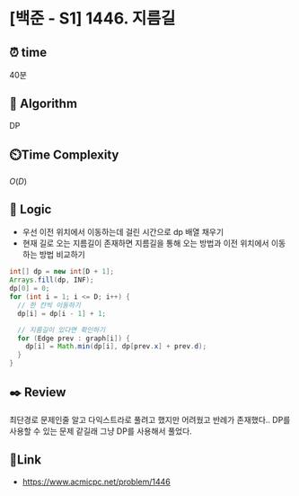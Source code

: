 # [백준 - S1] 1446. 지름길
 
## ⏰  **time**
40분

## :pushpin: **Algorithm**
DP

## ⏲️**Time Complexity**
$O(D)$

## :round_pushpin: **Logic**
- 우선 이전 위치에서 이동하는데 걸린 시간으로 dp 배열 채우기
- 현재 길로 오는 지름길이 존재하면 지름길을 통해 오는 방법과 이전 위치에서 이동하는 방법 비교하기
```java
int[] dp = new int[D + 1];
Arrays.fill(dp, INF);
dp[0] = 0;
for (int i = 1; i <= D; i++) {
  // 한 칸씩 이동하기
  dp[i] = dp[i - 1] + 1;

  // 지름길이 있다면 확인하기
  for (Edge prev : graph[i]) {
    dp[i] = Math.min(dp[i], dp[prev.x] + prev.d);
  }
}
```

## :black_nib: **Review**
최단경로 문제인줄 알고 다익스트라로 풀려고 했지만 어려웠고 반례가 존재했다.. DP를 사용할 수 있는 문제 같길래 그냥 DP를 사용해서 풀었다.

## 📡**Link**
- https://www.acmicpc.net/problem/1446
